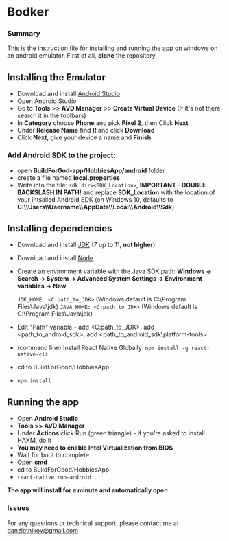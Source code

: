 # Bodker
### Summary
This is the instruction file for installing and running the app on windows on an android emulator.
First of all, **clone** the repository.

## Installing the Emulator
- Download and install [Android Studio]
- Open Android Studio
- Go to **Tools** >> **AVD Manager** >> **Create Virtual Device** (If it's not there, search it in the toolbars)
- In **Category** choose **Phone** and pick **Pixel 2**, then Click **Next**
- Under **Release Name** find **R** and click **Download**
- Click **Next**, give your device a name and **Finish**
### Add Android SDK to the project:
- open **BuildForGod-app/HobbiesApp/android** folder
- create a file named **local.properties**
- Write into the file:
 `sdk.dir=<SDK_Location>`, **IMPORTANT - DOUBLE BACKSLASH IN PATH!** and replace **SDK_Location** with the location of your intsalled Android SDK (on Windows 10, defaults to **C:\\\Users\\\Username\\\AppData\\\Local\\\Android\\\Sdk**)

## Installing dependencies
- Download and install [JDK] (7 up to 11, **not higher**)
- Download and install [Node]
- Create an environment variable with the Java SDK path: 
**Windows → Search → System → Advanced System Settings → Environment variables → New**

   `JDK_HOME: <C:path_to_JDK>` (Windows default is C:\Program Files\Java\jdk)
   `JAVA_HOME: <C:path_to_JDK>` (Windows default is C:\Program Files\Java\jdk)
- Edit "Path" variable - add <C:path_to_JDK>, add <path_to_android_sdk>, add <path_to_android_sdk\platform-tools>
- (command line) Install React Native Globally:
    `npm install -g react-native-cli`
- cd to BuildForGood/HobbiesApp
- `npm install` 


## Running the app
- Open **Android Studio** 
- **Tools >> AVD Manager**
- Under **Actions** click Run (green triangle) - if you're asked to install HAXM, do it
- **You may need to enable Intel Virtualization from BIOS**
- Wait for boot to complete
- Open **cmd**
- cd to BuildForGood/HobbiesApp
- `react-native run-android`

**The app will install for a minute and automatically open**

### Issues
For any questions or technical support, please contact me at danzlotnikov@gmail.com






   [Android Studio]: <https://developer.android.com/studio?gclid=Cj0KCQiAkuP9BRCkARIsAKGLE8Ue-x76LixUElT7SgUXdCiHXj17yEUULvx7qsZkHPM8he-Z4vOz0NQaAlspEALw_wcB&gclsrc=aw.ds>
   [JDK]: <https://www.oracle.com/java/technologies/javase-downloads.html>
   [Node]: <https://nodejs.org/en/>
